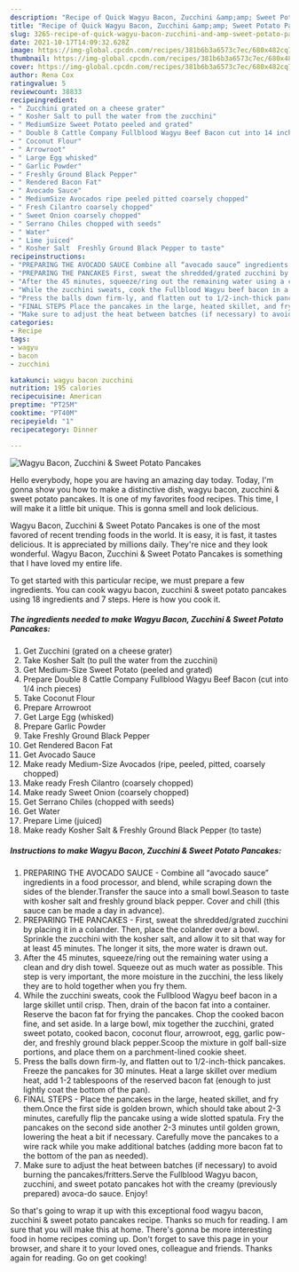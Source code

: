 ```yaml
---
description: "Recipe of Quick Wagyu Bacon, Zucchini &amp;amp; Sweet Potato Pancakes"
title: "Recipe of Quick Wagyu Bacon, Zucchini &amp;amp; Sweet Potato Pancakes"
slug: 3265-recipe-of-quick-wagyu-bacon-zucchini-and-amp-sweet-potato-pancakes
date: 2021-10-17T14:09:32.628Z
image: https://img-global.cpcdn.com/recipes/381b6b3a6573c7ec/680x482cq70/wagyu-bacon-zucchini-sweet-potato-pancakes-recipe-main-photo.jpg
thumbnail: https://img-global.cpcdn.com/recipes/381b6b3a6573c7ec/680x482cq70/wagyu-bacon-zucchini-sweet-potato-pancakes-recipe-main-photo.jpg
cover: https://img-global.cpcdn.com/recipes/381b6b3a6573c7ec/680x482cq70/wagyu-bacon-zucchini-sweet-potato-pancakes-recipe-main-photo.jpg
author: Rena Cox
ratingvalue: 5
reviewcount: 38833
recipeingredient:
- " Zucchini grated on a cheese grater"
- " Kosher Salt to pull the water from the zucchini"
- " MediumSize Sweet Potato peeled and grated"
- " Double 8 Cattle Company Fullblood Wagyu Beef Bacon cut into 14 inch pieces"
- " Coconut Flour"
- " Arrowroot"
- " Large Egg whisked"
- " Garlic Powder"
- " Freshly Ground Black Pepper"
- " Rendered Bacon Fat"
- " Avocado Sauce"
- " MediumSize Avocados ripe peeled pitted coarsely chopped"
- " Fresh Cilantro coarsely chopped"
- " Sweet Onion coarsely chopped"
- " Serrano Chiles chopped with seeds"
- " Water"
- " Lime juiced"
- " Kosher Salt  Freshly Ground Black Pepper to taste"
recipeinstructions:
- "PREPARING THE AVOCADO SAUCE Combine all “avocado sauce” ingredients in a food processor, and blend, while scraping down the sides of the blender.Transfer the sauce into a small bowl.Season to taste with kosher salt and freshly ground black pepper. Cover and chill (this sauce can be made a day in advance)."
- "PREPARING THE PANCAKES First, sweat the shredded/grated zucchini by placing it in a colander. Then, place the colander over a bowl. Sprinkle the zucchini with the kosher salt, and allow it to sit that way for at least 45 minutes. The longer it sits, the more water is drawn out."
- "After the 45 minutes, squeeze/ring out the remaining water using a clean and dry dish towel. Squeeze out as much water as possible. This step is very important, the more moisture in the zucchini, the less likely they are to hold together when you fry them."
- "While the zucchini sweats, cook the Fullblood Wagyu beef bacon in a large skillet until crisp. Then, drain of the bacon fat into a container. Reserve the bacon fat for frying the pancakes. Chop the cooked bacon fine, and set aside. In a large bowl, mix together the zucchini, grated sweet potato, cooked bacon, coconut flour, arrowroot, egg, garlic pow-der, and freshly ground black pepper.Scoop the mixture in golf ball-size portions, and place them on a parchment-lined cookie sheet."
- "Press the balls down firm-ly, and flatten out to 1/2-inch-thick pancakes. Freeze the pancakes for 30 minutes. Heat a large skillet over medium heat, add 1-2 tablespoons of the reserved bacon fat (enough to just lightly coat the bottom of the pan)."
- "FINAL STEPS Place the pancakes in the large, heated skillet, and fry them.Once the first side is golden brown, which should take about 2-3 minutes, carefully flip the pancake using a wide slotted spatula. Fry the pancakes on the second side another 2-3 minutes until golden grown, lowering the heat a bit if necessary. Carefully move the pancakes to a wire rack while you make additional batches (adding more bacon fat to the bottom of the pan as needed)."
- "Make sure to adjust the heat between batches (if necessary) to avoid burning the pancakes/fritters.Serve the Fullblood Wagyu bacon, zucchini, and sweet potato pancakes hot with the creamy (previously prepared) avoca-do sauce. Enjoy!"
categories:
- Recipe
tags:
- wagyu
- bacon
- zucchini

katakunci: wagyu bacon zucchini 
nutrition: 195 calories
recipecuisine: American
preptime: "PT25M"
cooktime: "PT40M"
recipeyield: "1"
recipecategory: Dinner

---
```



![Wagyu Bacon, Zucchini &amp; Sweet Potato Pancakes](https://img-global.cpcdn.com/recipes/381b6b3a6573c7ec/680x482cq70/wagyu-bacon-zucchini-sweet-potato-pancakes-recipe-main-photo.jpg)

Hello everybody, hope you are having an amazing day today. Today, I'm gonna show you how to make a distinctive dish, wagyu bacon, zucchini &amp; sweet potato pancakes. It is one of my favorites food recipes. This time, I will make it a little bit unique. This is gonna smell and look delicious.

Wagyu Bacon, Zucchini &amp; Sweet Potato Pancakes is one of the most favored of recent trending foods in the world. It is easy, it is fast, it tastes delicious. It is appreciated by millions daily. They're nice and they look wonderful. Wagyu Bacon, Zucchini &amp; Sweet Potato Pancakes is something that I have loved my entire life.




To get started with this particular recipe, we must prepare a few ingredients. You can cook wagyu bacon, zucchini &amp; sweet potato pancakes using 18 ingredients and 7 steps. Here is how you cook it.

<!--inarticleads1-->

##### The ingredients needed to make Wagyu Bacon, Zucchini &amp; Sweet Potato Pancakes:

1. Get  Zucchini (grated on a cheese grater)
1. Take  Kosher Salt (to pull the water from the zucchini)
1. Get  Medium-Size Sweet Potato (peeled and grated)
1. Prepare  Double 8 Cattle Company Fullblood Wagyu Beef Bacon (cut into 1/4 inch pieces)
1. Take  Coconut Flour
1. Prepare  Arrowroot
1. Get  Large Egg (whisked)
1. Prepare  Garlic Powder
1. Take  Freshly Ground Black Pepper
1. Get  Rendered Bacon Fat
1. Get  Avocado Sauce
1. Make ready  Medium-Size Avocados (ripe, peeled, pitted, coarsely chopped)
1. Make ready  Fresh Cilantro (coarsely chopped)
1. Make ready  Sweet Onion (coarsely chopped)
1. Get  Serrano Chiles (chopped with seeds)
1. Get  Water
1. Prepare  Lime (juiced)
1. Make ready  Kosher Salt &amp; Freshly Ground Black Pepper (to taste)




<!--inarticleads2-->

##### Instructions to make Wagyu Bacon, Zucchini &amp; Sweet Potato Pancakes:

1. PREPARING THE AVOCADO SAUCE - Combine all “avocado sauce” ingredients in a food processor, and blend, while scraping down the sides of the blender.Transfer the sauce into a small bowl.Season to taste with kosher salt and freshly ground black pepper. Cover and chill (this sauce can be made a day in advance).
1. PREPARING THE PANCAKES - First, sweat the shredded/grated zucchini by placing it in a colander. Then, place the colander over a bowl. Sprinkle the zucchini with the kosher salt, and allow it to sit that way for at least 45 minutes. The longer it sits, the more water is drawn out.
1. After the 45 minutes, squeeze/ring out the remaining water using a clean and dry dish towel. Squeeze out as much water as possible. This step is very important, the more moisture in the zucchini, the less likely they are to hold together when you fry them.
1. While the zucchini sweats, cook the Fullblood Wagyu beef bacon in a large skillet until crisp. Then, drain of the bacon fat into a container. Reserve the bacon fat for frying the pancakes. Chop the cooked bacon fine, and set aside. In a large bowl, mix together the zucchini, grated sweet potato, cooked bacon, coconut flour, arrowroot, egg, garlic pow-der, and freshly ground black pepper.Scoop the mixture in golf ball-size portions, and place them on a parchment-lined cookie sheet.
1. Press the balls down firm-ly, and flatten out to 1/2-inch-thick pancakes. Freeze the pancakes for 30 minutes. Heat a large skillet over medium heat, add 1-2 tablespoons of the reserved bacon fat (enough to just lightly coat the bottom of the pan).
1. FINAL STEPS - Place the pancakes in the large, heated skillet, and fry them.Once the first side is golden brown, which should take about 2-3 minutes, carefully flip the pancake using a wide slotted spatula. Fry the pancakes on the second side another 2-3 minutes until golden grown, lowering the heat a bit if necessary. Carefully move the pancakes to a wire rack while you make additional batches (adding more bacon fat to the bottom of the pan as needed).
1. Make sure to adjust the heat between batches (if necessary) to avoid burning the pancakes/fritters.Serve the Fullblood Wagyu bacon, zucchini, and sweet potato pancakes hot with the creamy (previously prepared) avoca-do sauce. Enjoy!




So that's going to wrap it up with this exceptional food wagyu bacon, zucchini &amp; sweet potato pancakes recipe. Thanks so much for reading. I am sure that you will make this at home. There's gonna be more interesting food in home recipes coming up. Don't forget to save this page in your browser, and share it to your loved ones, colleague and friends. Thanks again for reading. Go on get cooking!
